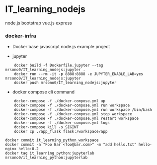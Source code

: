 # IT_learning_nodejs
node.js bootstrap vue.js express

### docker-infra

- Docker base javascript node.js example project  

- jupyter

```
    docker build -f Dockerfile.jupyter --tag mrsono0/IT_learning_nodejs:jupyter .
    docker run --rm -it -p 8888:8888 -e JUPYTER_ENABLE_LAB=yes mrsono0/IT_learning_nodejs:jupyter
    docker push mrsono0/IT_learning_nodejs:jupyter
```

- docker compose cli command

```
    docker-compose -f ./docker-compose.yml up
    docker-compose -f ./docker-compose.yml run workspace
    docker-compose -f ./docker-compose.yml run workspace /bin/bash
    docker-compose -f ./docker-compose.yml stop workspace
    docker-compose -f ./docker-compose.yml restart workspace
    docker-compose -f ./docker-compose.yml logs
    docker-compose kill -s SIGINT
    docker cp ./app_flask flask:/workspace/app
```

```
docker commit it_learning_python_workspace
docker commit -a "Foo Bar <foo@bar.com>" -m "add hello.txt" hello-nginx hello:0.2
docker tag it_learning_python:jupyterlab mrsono0/it_learning_python:jupyterlab
```